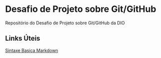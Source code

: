 # Desafio de Projeto sobre Git/GitHub
Repositório do Desafio de Projeto sobre Git/GitHub da DIO

## Links Úteis
[Sintaxe Basica Markdown](https://www.markdownguide.org/basic-syntax/)
